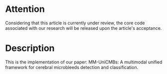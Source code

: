 # Attention
Considering that this article is currently under review, the core code associated with our research will be released upon the article's acceptance.

# Description
This is the implementation of our paper: MM-UniCMBs: A multimodal unified framework for cerebral microbleeds detection and classification.
